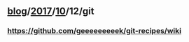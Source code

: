 ## [blog](../../../README.md)/[2017](../../README.md)/[10](../README.md)/12/git
### https://github.com/geeeeeeeeek/git-recipes/wiki